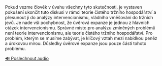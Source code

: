 
Pokud vezme člověk v úvahu všechny tyto skutečnosti, je vystaven pokušení ukončit tuto diskusi v rámci teorie čistého tržního hospodářství a přesunout ji do analýzy intervencionismu, vládního vměšování do tržních jevů. Je nade vši pochybnost, že úvěrová expanze je jednou z hlavních otázek intervencionismu. Správné místo pro analýzu zmíněných problémů není teorie intervencionismu, ale teorie čistého tržního hospodářství. Pro problém, kterým se musíme zabývat, je klíčový vztah mezi nabídkou peněz a úrokovou mírou. Důsledky úvěrové expanze jsou pouze částí tohoto problému.

[🔊 Poslechnout audio](/data/7-paragraphs/audio/chapter_103/para_007-Pokud-vezme-lovk-v-vahu-vechny-tyto-skutenost.mp3)
